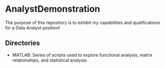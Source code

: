 # AnalystDemonstration

The purpose of this repository is to exhibit my capabilities and qualifications for a Data Analyst position!

## Directories

- MATLAB: Series of scripts used to explore functional analysis, matrix relationships, and statistical analysis
